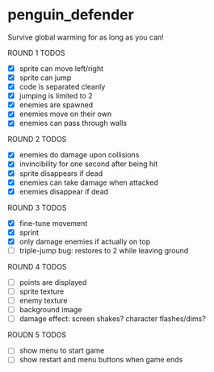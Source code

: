 # penguin_defender
Survive global warming for as long as you can!


ROUND 1 TODOS
- [x] sprite can move left/right
- [x] sprite can jump
- [x] code is separated cleanly
- [x] jumping is limited to 2
- [x] enemies are spawned
- [x] enemies move on their own
- [x] enemies can pass through walls

ROUND 2 TODOS
- [x] enemies do damage upon collisions
- [x] invincibility for one second after being hit
- [x] sprite disappears if dead
- [x] enemies can take damage when attacked
- [x] enemies disappear if dead

ROUND 3 TODOS
- [x] fine-tune movement
- [x] sprint
- [x] only damage enemies if actually on top
- [ ] triple-jump bug: restores to 2 while leaving ground

ROUND 4 TODOS
- [ ] points are displayed
- [ ] sprite texture
- [ ] enemy texture
- [ ] background image
- [ ] damage effect: screen shakes? character flashes/dims?

ROUDN 5 TODOS
- [ ] show menu to start game
- [ ] show restart and menu buttons when game ends
